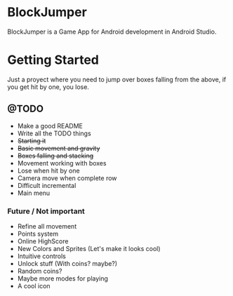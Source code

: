 # BlockJumper
BlockJumper is a Game App for Android development in Android Studio. 

# Getting Started
Just a proyect where you need to jump over boxes falling from the above, if you get hit by one, you lose.

## @TODO
- Make a good README
- Write all the TODO things
- ~~Starting it~~
- ~~Basic movement and gravity~~
- ~~Boxes falling and stacking~~
- Movement working with boxes
- Lose when hit by one
- Camera move when complete row
- Difficult incremental
- Main menu

### Future / Not important
- Refine all movement
- Points system
- Online HighScore
- New Colors and Sprites (Let's make it looks cool)
- Intuitive controls
- Unlock stuff (With coins? maybe?)
- Random coins?
- Maybe more modes for playing
- A cool icon
